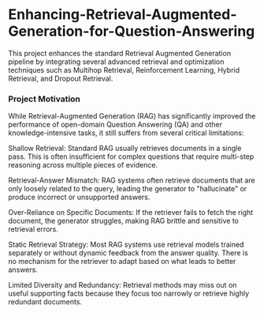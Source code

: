# Enhancing-Retrieval-Augmented-Generation-for-Question-Answering

This project enhances the standard Retrieval Augmented Generation pipeline by integrating several advanced retrieval and optimization techniques such as Multihop Retrieval, Reinforcement Learning, Hybrid Retrieval, and Dropout Retrieval.

### Project Motivation

While Retrieval-Augmented Generation (RAG) has significantly improved the performance of open-domain Question Answering (QA) and other knowledge-intensive tasks, it still suffers from several critical limitations:

Shallow Retrieval: Standard RAG usually retrieves documents in a single pass. This is often insufficient for complex questions that require multi-step reasoning across multiple pieces of evidence.

Retrieval-Answer Mismatch: RAG systems often retrieve documents that are only loosely related to the query, leading the generator to "hallucinate" or produce incorrect or unsupported answers.

Over-Reliance on Specific Documents: If the retriever fails to fetch the right document, the generator struggles, making RAG brittle and sensitive to retrieval errors.

Static Retrieval Strategy: Most RAG systems use retrieval models trained separately or without dynamic feedback from the answer quality. There is no mechanism for the retriever to adapt based on what leads to better answers.

Limited Diversity and Redundancy: Retrieval methods may miss out on useful supporting facts because they focus too narrowly or retrieve highly redundant documents.
